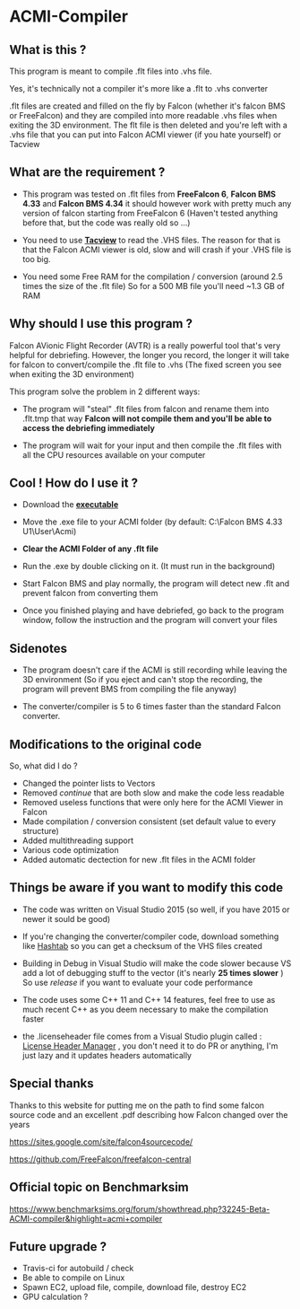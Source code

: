 # ACMI-Compiler

## What is this ?


This program is meant to compile .flt files into .vhs file.

Yes, it's technically not a compiler it's more like a .flt to .vhs converter 

.flt files are created and filled on the fly by Falcon (whether it's falcon BMS or FreeFalcon) and they are compiled into more readable .vhs files when exiting the 3D environment. 
The flt file is then deleted and you're left with a .vhs file that you can put into Falcon ACMI viewer (if you hate yourself) or Tacview


## What are the requirement ?

- This program was tested on .flt files from **FreeFalcon 6**, **Falcon BMS 4.33** and **Falcon BMS 4.34** it should however work with pretty much any version of falcon starting from FreeFalcon 6 (Haven't tested anything before that, but the code was really old so ...)

- You need to use [**Tacview**](http://www.tacview.net/product/about/en/) to read the .VHS files. The reason for that is that the Falcon ACMI viewer is old, slow and will crash if your .VHS file is too big.

- You need some Free RAM for the compilation / conversion 
  (around 2.5 times the size of the .flt file) So for a 500 MB file you'll need ~1.3 GB of RAM

## Why should I use this program ?

Falcon AVionic Flight Recorder (AVTR) is a really powerful tool that's very helpful for debriefing. 
However, the longer you record, the longer it will take for falcon to convert/compile the .flt file to .vhs (The fixed screen you see when exiting the 3D environment)

This program solve the problem in 2 different ways:

- The program will "steal" .flt files from falcon and rename them into .flt.tmp that way **Falcon will not compile them and you'll be able to access the debriefing immediately**


- The program will wait for your input and then compile the .flt files with all the CPU resources available on your computer


## Cool ! How do I use it ?

- Download the [**executable**](https://github.com/loitho/acmi-compiler/releases/download/v0.2/acmi-compiler-v0.2.exe)

- Move the .exe file to your ACMI folder (by default:  C:\Falcon BMS 4.33 U1\User\Acmi)

- **Clear the ACMI Folder of any .flt file**
 
- Run the .exe by double clicking on it. (It must run in the background)

- Start Falcon BMS and play normally, the program will detect new .flt and prevent falcon from converting them

- Once you finished playing and have debriefed, go back to the program window, follow the instruction and the program will convert your files

## Sidenotes

- The program doesn't care if the ACMI is still recording while leaving the 3D environment (So if you eject and can't stop the recording, the program will prevent BMS from compiling the file anyway)

- The converter/compiler is 5 to 6 times faster than the standard Falcon converter.

## Modifications to the original code

So, what did I do ? 

- Changed the pointer lists to Vectors 
- Removed *continue*  that are both slow and make the code less readable
- Removed useless functions that were only here for the ACMI Viewer in Falcon
- Made compilation / conversion consistent (set default value to every structure)
- Added multithreading support 
- Various code optimization 
- Added automatic dectection for new .flt files in the ACMI folder

## Things be aware if you want to modify this code

- The code was written on Visual Studio 2015 (so well, if you have 2015 or newer it sould be good)

- If you're changing the converter/compiler code, download something like [Hashtab](http://implbits.com/products/hashtab/) so you can get a checksum of the VHS files created

- Building in Debug in Visual Studio will make the code slower because VS add a lot of debugging stuff to the vector (it's nearly **25 times slower** ) So use *release* if you want to evaluate your code performance

- The code uses some C++ 11 and C++ 14 features, feel free to use as much recent C++ as you deem necessary to make the compilation faster

- the .licenseheader file comes from a Visual Studio plugin called : [License Header Manager](https://marketplace.visualstudio.com/items?itemName=StefanWenig.LicenseHeaderManager#qna) , you don't need it to do PR or anything, I'm just lazy and it updates headers automatically

## Special thanks

Thanks to this website for putting me on the path to find some falcon source code and an excellent .pdf describing how Falcon changed over the years

https://sites.google.com/site/falcon4sourcecode/

https://github.com/FreeFalcon/freefalcon-central

## Official topic on Benchmarksim

https://www.benchmarksims.org/forum/showthread.php?32245-Beta-ACMI-compiler&highlight=acmi+compiler

## Future upgrade ?

- Travis-ci for autobuild / check 
- Be able to compile on Linux
- Spawn EC2, upload file, compile, download file, destroy EC2
- GPU calculation ?
